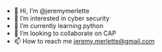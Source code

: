 - 👋 Hi, I’m @jeremymerlette
- 👀 I’m interested in cyber security
- 🌱 I’m currently learning python
- 💞️ I’m looking to collaborate on CAP
- 📫 How to reach me jeremy.merlette@gmail.com

<!---
jeremymerlette/jeremymerlette is a ✨ special ✨ repository because its `README.md` (this file) appears on your GitHub profile.
You can click the Preview link to take a look at your changes.
--->
